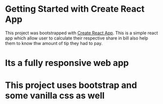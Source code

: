 # Getting Started with Create React App

This project was bootstrapped with [Create React App](https://github.com/facebook/create-react-app).
This is a simple react app which allow user to calculate their respective share in bill also help them to know thw amount of tip they had to pay.
# Its a fully responsive web app 
# This project uses bootstrap and some vanilla css as well

